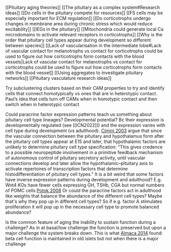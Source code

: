 [[Pituitary aging theories]]
[[The pituitary as a complex system#Research ideas]]
[[Do cells in the pituitary compete for resources]]
[[FS cells may be especially important for ECM regulation]]
[[Do corticotrophs undergo changes in membrane area during chronic stress which would reduce excitability]]
[[IEGs in the pituitary]]
[[Mitochondria could generate local Ca microdomains to activate relevant receptors in corticotrophs]]
[[Why is the order that pituitary cell types appear during development so different between species]]
[[Lack of vascularisation in the intermediate lobe#Lack of vascular contact for melanotrophs vs contact for corticotrophs could be used to figure out how corticotrophs form contacts with the blood vessels|Lack of vascular contact for melanotrophs vs contact for corticotrophs could be used to figure out how corticotrophs form contacts with the blood vessel]] 
[[Using aggregates to investigate pituitary networks]]
[[Pituitary vasculature research ideas]]

Try subclustering clusters based on their CAM properties to try and identify cells that connect homotypically vs ones that are in heterotypic contact. Paul’s idea that cells turn off CAMs when in homotypic contact and then switch when in heterotypic contact

Could paracrine factor expression patterns teach us something about pituitary cell type lineages? Developmental potential? Bc their expression is developmentally regulated (see [[ICN2022]]) and the expression varies with cell type during development (vs adulthood). [Cimini 2003](https://doi.org/10.1016/S0736-5748(03)00072-8) argue that since the vascular connection between the pituitary and hypothalamus form after the pituitary cell types appear at E15 and later, that hypothalamic factors are unlikely to determine pituitary cell type specification: "This gives credence to a possible neuropeptide involvement in a primitive feedback mechanism of autonomous control of pituitary secretory activity, until vascular connections develop and later allow the hypothalamic–pituitary axis to activate repertoires of transcription factors that determine histodifferentiation of pituitary cell types."
It is a bit weird that some factors have inverse expression patterns during development and adulthood? E.g. Wnt4 KOs have fewer cells expressing GH, TSHb, CGA but normal numbers of POMC cells [Potok 2008](https://doi.org/10.1002/dvdy.21511)
Or could the paracrine factors act in adulthood like weights that balance the abundance of the different cell types? Maybe that's why they pop up in different cell types? So if e.g. factor A stimulates proliferation it will pop up in the necessary cell type to promote balanced abundance?

Is the common feature of aging the inability to sustain function during a challenge? As in at basal/low challenge the function is preserved but upon a major challenge the system breaks down. This is what [Almaca 2014](https://doi.org/10.1073/pnas.1414053111) found: beta cell function is maintained in old islets but not when there is a major challenge